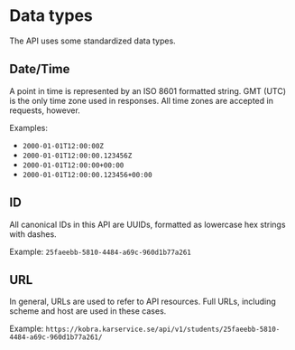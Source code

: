 # Data types
The API uses some standardized data types.

## Date/Time
A point in time is represented by an ISO 8601 formatted string. GMT (UTC) is the
only time zone used in responses. All time zones are accepted in requests, 
however. 

Examples:
* `2000-01-01T12:00:00Z`
* `2000-01-01T12:00:00.123456Z`
* `2000-01-01T12:00:00+00:00`
* `2000-01-01T12:00:00.123456+00:00`

## ID
All canonical IDs in this API are UUIDs, formatted as lowercase hex strings with
dashes. 

Example: `25faeebb-5810-4484-a69c-960d1b77a261`

## URL
In general, URLs are used to refer to API resources. Full URLs, including scheme 
and host are used in these cases. 

Example: `https://kobra.karservice.se/api/v1/students/25faeebb-5810-4484-a69c-960d1b77a261/`

